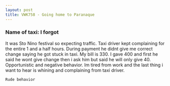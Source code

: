 ```yaml
---
layout: post
title: VWK758 - Going home to Paranaque
---
```


### Name of taxi: I forgot

It was Sto Nino festival so expecting traffic. Taxi driver kept complaining for the entire 1 and a half hours. During payment he didnt give me correct change saying he got stuck in taxi. My bill is 330. I gave 400 and first he said he wont give change then i ask him but said he will only give 40. Opportunistic and negative behavior. Im tired from work and the last thing i want to hear is whining and complaining from taxi driver.  

```Rude behavior```

